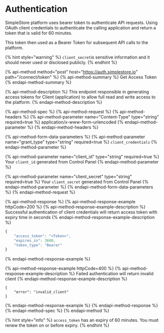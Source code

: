 # Authentication

SimpleStore platform uses bearer token to authenticate API requests. Using OAuth client credentials to authenticate the calling application and return a token that is valid for 60 minutes.

This token then used as a Bearer Token for subsequent API calls to the platform.

{% hint style="warning" %}
`client_secret`is sensitive information and it should never used or disclosed publicly.
{% endhint %}

{% api-method method="post" host="https://auth.simplestore.io" path="/connect/token" %}
{% api-method-summary %}
Get Access Token
{% endapi-method-summary %}

{% api-method-description %}
This endpoint responsible in generating access tokens for Client \(application\) to allow full read and write access to the platform.
{% endapi-method-description %}

{% api-method-spec %}
{% api-method-request %}
{% api-method-headers %}
{% api-method-parameter name="Content-Type" type="string" required=true %}
application/x-www-form-urlencoded
{% endapi-method-parameter %}
{% endapi-method-headers %}

{% api-method-form-data-parameters %}
{% api-method-parameter name="grant\_type" type="string" required=true %}
`client_credentials`
{% endapi-method-parameter %}

{% api-method-parameter name="client\_id" type="string" required=true %}
Your `client_id` generated from Control Panel
{% endapi-method-parameter %}

{% api-method-parameter name="client\_secret" type="string" required=true %}
Your `client_secret` generated from Control Panel 
{% endapi-method-parameter %}
{% endapi-method-form-data-parameters %}
{% endapi-method-request %}

{% api-method-response %}
{% api-method-response-example httpCode=200 %}
{% api-method-response-example-description %}
Successful authentication of client credentials will return access token with expiry time in seconds
{% endapi-method-response-example-description %}

```javascript
{
    "access_token": "<Token>",
    "expires_in": 3600,
    "token_type": "Bearer"
}
```
{% endapi-method-response-example %}

{% api-method-response-example httpCode=400 %}
{% api-method-response-example-description %}
Failed authentication will return invalid client
{% endapi-method-response-example-description %}

```
{
    "error": "invalid_client"
}
```
{% endapi-method-response-example %}
{% endapi-method-response %}
{% endapi-method-spec %}
{% endapi-method %}

{% hint style="info" %}
`access_token` has an expiry of 60 minutes. You must renew the token on or before expiry.
{% endhint %}

